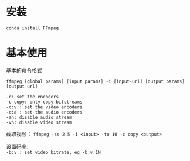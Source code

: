 # 安装
`conda install FFmpeg`

# 基本使用

基本的命令格式

`ffmpeg [global params] [input params] -i [input-url] [output params] [output url]
`


`-c: set the encoders`<br>
`-c copy: only copy bitstreams`<br>
`-c:v : set the video encoders`<br>
`-c:a : set the audio encoders`<br>
`-an: disable audio stream`<br>
`-vn: disable video stream`<br>

截取视频：
`ffmpeg -ss 2.5 -i <input> -to 10 -c copy <output>`

设置码率:<br>
`-b:v : set video bitrate, eg -b:v 1M `<br>


